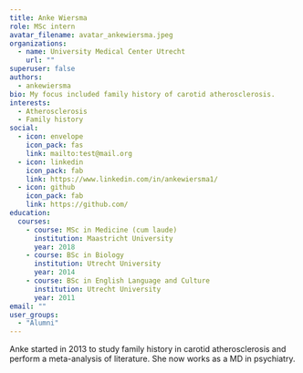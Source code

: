 ```yaml
---
title: Anke Wiersma
role: MSc intern
avatar_filename: avatar_ankewiersma.jpeg
organizations:
  - name: University Medical Center Utrecht
    url: ""
superuser: false
authors:
  - ankewiersma
bio: My focus included family history of carotid atherosclerosis.
interests:
  - Atherosclerosis
  - Family history
social:
  - icon: envelope
    icon_pack: fas
    link: mailto:test@mail.org
  - icon: linkedin
    icon_pack: fab
    link: https://www.linkedin.com/in/ankewiersma1/
  - icon: github
    icon_pack: fab
    link: https://github.com/
education:
  courses:
    - course: MSc in Medicine (cum laude)
      institution: Maastricht University
      year: 2018
    - course: BSc in Biology
      institution: Utrecht University
      year: 2014
    - course: BSc in English Language and Culture
      institution: Utrecht University
      year: 2011
email: ""
user_groups:
  - "Alumni"
---
```

Anke started in 2013 to study family history in carotid atherosclerosis and perform a meta-analysis of literature. She now works as a MD in psychiatry.
